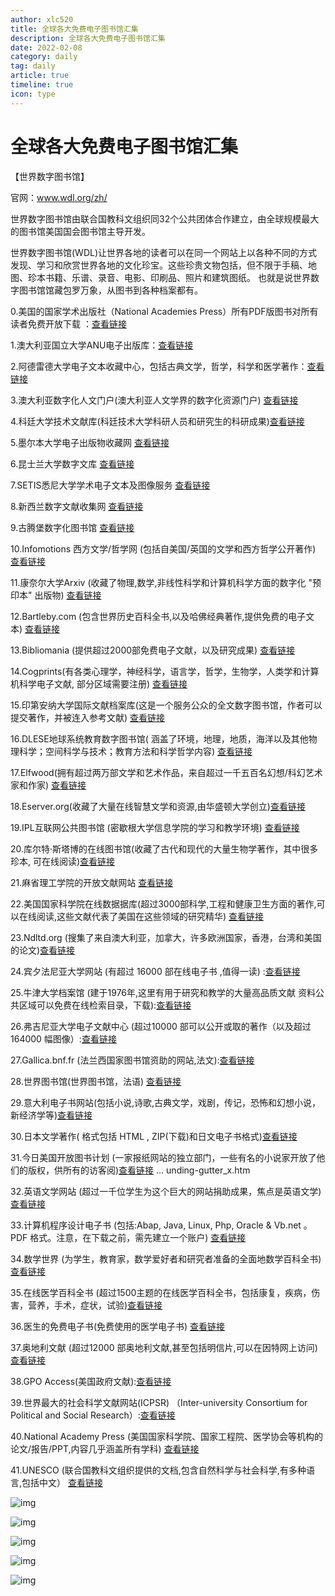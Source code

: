 ```yaml
---
author: xlc520
title: 全球各大免费电子图书馆汇集
description: 全球各大免费电子图书馆汇集
date: 2022-02-08
category: daily
tag: daily
article: true
timeline: true
icon: type
---
```


# 全球各大免费电子图书馆汇集

【世界数字图书馆】

官网：www.wdl.org/zh/

世界数字图书馆由联合国教科文组织同32个公共团体合作建立，由全球规模最大的图书馆美国国会图书馆主导开发。

世界数字图书馆(WDL)让世界各地的读者可以在同一个网站上以各种不同的方式发现、学习和欣赏世界各地的文化珍宝。这些珍贵文物包括，但不限于手稿、地图、珍本书籍、乐谱、录音、电影、印刷品、照片和建筑图纸。 也就是说世界数字图书馆馆藏包罗万象，从图书到各种档案都有。

0.美国的国家学术出版社（National Academies Press）所有PDF版图书对所有读者免费开放下载 ：[查看链接](http://www.nap.edu/) 

1.澳大利亚国立大学ANU电子出版库：[查看链接](http://dspace.anu.edu.au/)

2.阿德雷德大学电子文本收藏中心，包括古典文学，哲学，科学和医学著作：[查看链接](http://ebooks.adelaide.edu.au/)

3.澳大利亚数字化人文门户(澳大利亚人文学界的数字化资源门户) [查看链接](http://www.ehum.edu.au/)

4.科廷大学技术文献库(科廷技术大学科研人员和研究生的科研成果)[查看链接](http://espace.library.curtin.edu.au/R)

5.墨尔本大学电子出版物收藏网 
[查看链接](http://www.lib.unimelb.edu.au/eprints/)

6.昆士兰大学数字文库 
[查看链接](http://espace.library.uq.edu.au/)

7.SETIS悉尼大学学术电子文本及图像服务 [查看链接](http://setis.library.usyd.edu.au/)

8.新西兰数字文献收集网 
[查看链接](http://nzdl.sadl.uleth.ca/cgi-bin/library)

9.古腾堡数字化图书馆 
[查看链接](http://www.gutenberg.org/wiki/Main_Page)

10.Infomotions 西方文学/哲学网 (包括自美国/英国的文学和西方哲学公开著作) 
[查看链接](http://infomotions.com/)

11.康奈尔大学Arxiv (收藏了物理,数学,非线性科学和计算机科学方面的数字化 "预印本" 出版物) 
[查看链接](http://arxiv.org/)

12.Bartleby.com (包含世界历史百科全书,以及哈佛经典著作,提供免费的电子文本) 
[查看链接](http://www.bartleby.com/)

13.Bibliomania (提供超过2000部免费电子文献，以及研究成果) [查看链接](http://www.bibliomania.com/)

14.Cogprints(有各类心理学，神经科学，语言学，哲学，生物学，人类学和计算机科学电子文献, 部分区域需要注册) 
[查看链接](http://cogprints.org/)

15.印第安纳大学国际文献档案库(这是一个服务公众的全文数字图书馆，作者可以提交著作，并被连入参考文献) 
[查看链接](http://dlc.dlib.indiana.edu/dlc/)

16.DLESE地球系统教育数字图书馆( 涵盖了环境，地理，地质，海洋以及其他物理科学；空间科学与技术；教育方法和科学哲学内容) [查看链接](http://www.dlese.org/library/)

17.Elfwood(拥有超过两万部文学和艺术作品，来自超过一千五百名幻想/科幻艺术家和作家) 
[查看链接](http://www.elfwood.com/)

18.Eserver.org(收藏了大量在线智慧文学和资源,由华盛顿大学创立)[查看链接](http://eserver.org/)

19.IPL互联网公共图书馆 (密歇根大学信息学院的学习和教学环境) [查看链接](http://www.ipl.org/)

20.库尔特·斯塔博的在线图书馆(收藏了古代和现代的大量生物学著作，其中很多珍本, 可在线阅读)[查看链接](http://www.zum.de/)

21.麻省理工学院的开放文献网站 [查看链接](http://ocw.mit.edu/OcwWeb/web/home/home/index.htm)

22.美国国家科学院在线数据据库(超过3000部科学,工程和健康卫生方面的著作,可以在线阅读,这些文献代表了美国在这些领域的研究精华) 
[查看链接](http://www.nap.edu/)

23.Ndltd.org 
(搜集了来自澳大利亚，加拿大，许多欧洲国家，香港，台湾和美国的论文)[查看链接](http://www.ndltd.org/)

24.宾夕法尼亚大学网站 
(有超过 16000 部在线电子书 ,值得一读) :[查看链接](http://digital.library.upenn.edu/books/)

25.牛津大学档案馆 
(建于1976年,这里有用于研究和教学的大量高品质文献 资料公共区域可以免费在线检索目录，下载):[查看链接](http://ota.ahds.ac.uk/)

26.弗吉尼亚大学电子文献中心 
(超过10000 部可以公开或取的著作（以及超过 164000 幅图像）:[查看链接](http://www2.lib.virginia.edu/etext/index.html)

27.Gallica.bnf.fr 
(法兰西国家图书馆资助的网站,法文):[查看链接](http://gallica.bnf.fr/)

28.世界图书馆(世界图书馆，法语) [查看链接](http://abu.cnam.fr/)

29.意大利电子书网站(包括小说,诗歌,古典文学，戏剧，传记，恐怖和幻想小说，新经济学等)[查看链接](http://www.ebookgratis.it/)

30.日本文学著作( 格式包括 HTML , ZIP(下载)和日文电子书格式)[查看链接](http://www.aozora.gr.jp/)

31.今日美国开放图书计划 
(一家报纸网站的独立部门，一些有名的小说家开放了他们的版权，供所有的访客阅)[查看链接](http://www.usatoday.com/life/boo) ... unding-gutter_x.htm

32.英语文学网站 
(超过一千位学生为这个巨大的网站捐助成果，焦点是英语文学) [查看链接](http://www.litencyc.com/)

33.计算机程序设计电子书 
(包括:Abap, Java, Linux, Php, Oracle & Vb.net 。 PDF 格式。注意，在下载之前，需先建立一个账户)
[查看链接](http://www.downloadfreepdf.com/)

34.数学世界 
(为学生，教育家，数学爱好者和研究者准备的全面地数学百科全书)[查看链接](http://mathworld.wolfram.com/)

35.在线医学百科全书 
(超过1500主题的在线医学百科全书，包括康复，疾病，伤害，营养，手术，症状，试验)[查看链接](http://www.healthopedia.com/)

36.医生的免费电子书(免费使用的医学电子书) [查看链接](http://freebooks4doctors.com/)

37.奥地利文献 
(超过12000 部奥地利文献,甚至包括明信片,可以在因特网上访问)[查看链接](http://www.literature.at/default.alo;jsessionid=453DD0DC127BBBB02C863B1887F76E28) 

38.GPO Access(美国政府文献):[查看链接](http://www.access.gpo.gov/)

39.世界最大的社会科学文献网站(ICPSR) 
（Inter-university Consortium for Political and Social Research）:[查看链接](http://www.icpsr.umich.edu/icpsrweb/ICPSR/)

40.National Academy Press 
(美国国家科学院、国家工程院、医学协会等机构的论文/报告/PPT,内容几乎涵盖所有学科) 
[查看链接](http://www.nationalacademies.org/publications/)

41.UNESCO 
(联合国教科文组织提供的文档,包含自然科学与社会科学,有多种语言,包括中文） 
[查看链接](http://www.unesco.org/new/en/unesco/)

![img](http://image.coolapk.com/feed/2019/1201/18/308326_ce846467_5332_1143@1080x1812.jpeg.m.jpg)

![img](http://image.coolapk.com/feed/2019/1201/18/308326_230ebfe0_5332_1145@540x6616.jpeg.m.jpg)

![img](http://image.coolapk.com/feed/2019/1201/18/308326_56723a43_5332_1147@1080x1622.jpeg.m.jpg)

![img](http://image.coolapk.com/feed/2019/1201/18/308326_8c28331b_5332_1148@996x8312.jpeg.m.jpg)

![img](http://image.coolapk.com/feed/2019/1201/18/308326_2c02e529_5332_115@966x8568.jpeg.m.jpg)